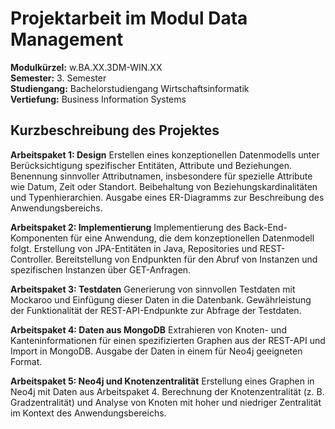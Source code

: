 # Projektarbeit im Modul Data Management

**Modulkürzel:** w.BA.XX.3DM-WIN.XX \
**Semester:** 3. Semester \
**Studiengang:** Bachelorstudiengang Wirtschaftsinformatik \
**Vertiefung:** Business Information Systems

## Kurzbeschreibung des Projektes

**Arbeitspaket 1: Design**
Erstellen eines konzeptionellen Datenmodells unter Berücksichtigung spezifischer Entitäten, Attribute und Beziehungen. Benennung sinnvoller Attributnamen, insbesondere für spezielle Attribute wie Datum, Zeit oder Standort. Beibehaltung von Beziehungskardinalitäten und Typenhierarchien. Ausgabe eines ER-Diagramms zur Beschreibung des Anwendungsbereichs.

**Arbeitspaket 2: Implementierung**
Implementierung des Back-End-Komponenten für eine Anwendung, die dem konzeptionellen Datenmodell folgt. Erstellung von JPA-Entitäten in Java, Repositories und REST-Controller. Bereitstellung von Endpunkten für den Abruf von Instanzen und spezifischen Instanzen über GET-Anfragen.

**Arbeitspaket 3: Testdaten**
Generierung von sinnvollen Testdaten mit Mockaroo und Einfügung dieser Daten in die Datenbank. Gewährleistung der Funktionalität der REST-API-Endpunkte zur Abfrage der Testdaten.

**Arbeitspaket 4: Daten aus MongoDB**
Extrahieren von Knoten- und Kanteninformationen für einen spezifizierten Graphen aus der REST-API und Import in MongoDB. Ausgabe der Daten in einem für Neo4j geeigneten Format.

**Arbeitspaket 5: Neo4j und Knotenzentralität**
Erstellung eines Graphen in Neo4j mit Daten aus Arbeitspaket 4. Berechnung der Knotenzentralität (z. B. Gradzentralität) und Analyse von Knoten mit hoher und niedriger Zentralität im Kontext des Anwendungsbereichs.
